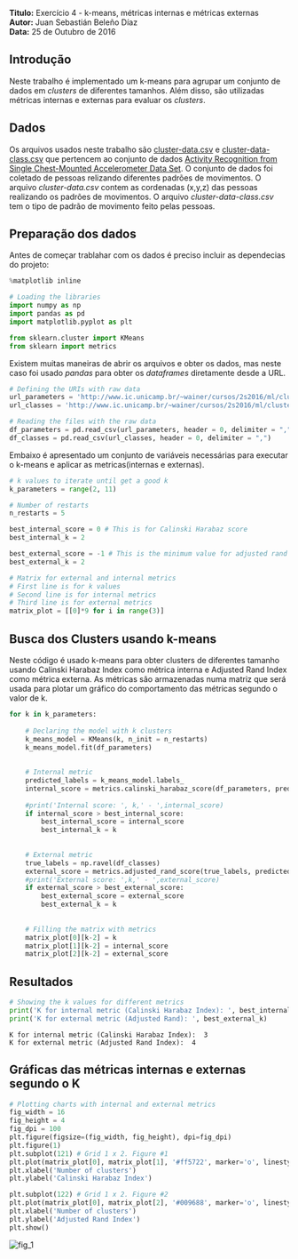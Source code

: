 
**Titulo:** Exercício 4 - k-means, métricas internas e métricas externas <br>
**Autor:** Juan Sebastián Beleño Díaz <br>
**Data:** 25 de Outubro de 2016 <br>

## Introdução
Neste trabalho é implementado um k-means para agrupar um conjunto de dados em *clusters* de diferentes tamanhos. Além disso, são utilizadas métricas internas e externas para evaluar os *clusters*.

## Dados
Os arquivos usados neste trabalho são [cluster-data.csv](http://www.ic.unicamp.br/%7Ewainer/cursos/2s2016/ml/cluster-data.csv) e [cluster-data-class.csv](http://www.ic.unicamp.br/%7Ewainer/cursos/2s2016/ml/cluster-data-class.csv) que pertencem ao conjunto de dados [Activity Recognition from Single Chest-Mounted Accelerometer Data Set](https://archive.ics.uci.edu/ml/datasets/Activity+Recognition+from+Single+Chest-Mounted+Accelerometer). O conjunto de dados foi coletado de pessoas relizando diferentes padrões de movimentos. O arquivo *cluster-data.csv* contem as cordenadas (x,y,z) das pessoas realizando os padrões de movimentos. O arquivo *cluster-data-class.csv* tem o tipo de padrão de movimento feito pelas pessoas.

## Preparação dos dados
Antes de começar trablahar com os dados é preciso incluir as dependecias do projeto:


```python
%matplotlib inline

# Loading the libraries
import numpy as np
import pandas as pd
import matplotlib.pyplot as plt

from sklearn.cluster import KMeans
from sklearn import metrics
```

Existem muitas maneiras de abrir os arquivos e obter os dados, mas neste caso foi usado *pandas* para obter os *dataframes* diretamente desde a URL.


```python
# Defining the URIs with raw data
url_parameters = 'http://www.ic.unicamp.br/~wainer/cursos/2s2016/ml/cluster-data.csv'
url_classes = 'http://www.ic.unicamp.br/~wainer/cursos/2s2016/ml/cluster-data-class.csv'

# Reading the files with the raw data
df_parameters = pd.read_csv(url_parameters, header = 0, delimiter = ",")
df_classes = pd.read_csv(url_classes, header = 0, delimiter = ",")
```

Embaixo é apresentado um conjunto de variáveis necessárias para executar o k-means e aplicar as metricas(internas e externas). 


```python
# k values to iterate until get a good k
k_parameters = range(2, 11)

# Number of restarts
n_restarts = 5

best_internal_score = 0 # This is for Calinski Harabaz score
best_internal_k = 2

best_external_score = -1 # This is the minimum value for adjusted rand score
best_external_k = 2

# Matrix for external and internal metrics
# First line is for k values
# Second line is for internal metrics
# Third line is for external metrics
matrix_plot = [[0]*9 for i in range(3)]
```

## Busca dos Clusters usando k-means
Neste código é usado k-means para obter clusters de diferentes tamanho usando Calinski Harabaz Index como métrica interna e Adjusted Rand Index como métrica externa. As métricas são armazenadas numa matriz que será usada para plotar um gráfico do comportamento das métricas segundo o valor de k.


```python
for k in k_parameters:
    
    # Declaring the model with k clusters
    k_means_model = KMeans(k, n_init = n_restarts)
    k_means_model.fit(df_parameters)
    
    
    # Internal metric
    predicted_labels = k_means_model.labels_
    internal_score = metrics.calinski_harabaz_score(df_parameters, predicted_labels)
    
    #print('Internal score: ', k,' - ',internal_score)
    if internal_score > best_internal_score:
        best_internal_score = internal_score
        best_internal_k = k
        
    
    # External metric
    true_labels = np.ravel(df_classes)
    external_score = metrics.adjusted_rand_score(true_labels, predicted_labels)
    #print('External score: ',k,' - ',external_score) 
    if external_score > best_external_score:
        best_external_score = external_score
        best_external_k = k
        
    
    # Filling the matrix with metrics
    matrix_plot[0][k-2] = k
    matrix_plot[1][k-2] = internal_score
    matrix_plot[2][k-2] = external_score
```

## Resultados


```python
# Showing the k values for different metrics
print('K for internal metric (Calinski Harabaz Index): ', best_internal_k)
print('K for external metric (Adjusted Rand): ', best_external_k)
```

    K for internal metric (Calinski Harabaz Index):  3
    K for external metric (Adjusted Rand Index):  4


## Gráficas das métricas internas e externas segundo o K


```python
# Plotting charts with internal and external metrics
fig_width = 16
fig_height = 4
fig_dpi = 100
plt.figure(figsize=(fig_width, fig_height), dpi=fig_dpi)
plt.figure(1)
plt.subplot(121) # Grid 1 x 2. Figure #1
plt.plot(matrix_plot[0], matrix_plot[1], '#ff5722', marker='o', linestyle='-')
plt.xlabel('Number of clusters')
plt.ylabel('Calinski Harabaz Index')

plt.subplot(122) # Grid 1 x 2. Figure #2
plt.plot(matrix_plot[0], matrix_plot[2], '#009688', marker='o', linestyle='-')
plt.xlabel('Number of clusters')
plt.ylabel('Adjusted Rand Index')
plt.show()
```


![fig_1](https://raw.githubusercontent.com/jbeleno/machine_learning_unicamp/master/exercicio_4_Metricas_Cluster/assets/fig_1.png)

